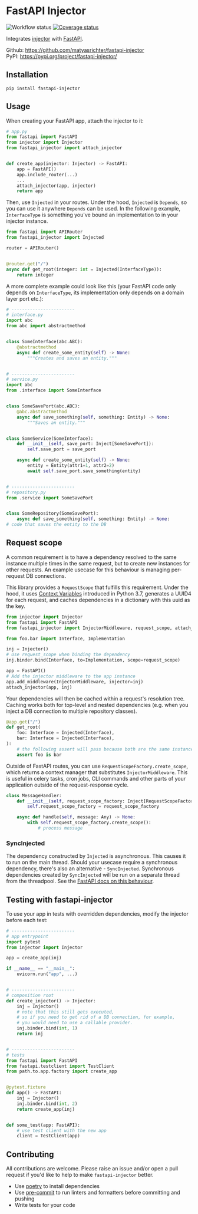 # FastAPI Injector

![Workflow status](https://github.com/matyasrichter/fastapi-injector/actions/workflows/build.yml/badge.svg?branch=main)
[![Coverage status](https://coveralls.io/repos/github/matyasrichter/fastapi-injector/badge.svg)](https://coveralls.io/github/matyasrichter/fastapi-injector?branch=main)

Integrates [injector](https://github.com/alecthomas/injector) with [FastAPI](https://github.com/tiangolo/fastapi).

Github: https://github.com/matyasrichter/fastapi-injector  
PyPI: https://pypi.org/project/fastapi-injector/

## Installation

```shell
pip install fastapi-injector
```

## Usage

When creating your FastAPI app, attach the injector to it:

```python
# app.py
from fastapi import FastAPI
from injector import Injector
from fastapi_injector import attach_injector


def create_app(injector: Injector) -> FastAPI:
    app = FastAPI()
    app.include_router(...)
    ...
    attach_injector(app, injector)
    return app
```

Then, use `Injected` in your routes. Under the hood, `Injected` is `Depends`, so you can use it anywhere `Depends` can be used. In the following example, `InterfaceType` is
something you've bound an implementation to in your injector instance.

```python
from fastapi import APIRouter
from fastapi_injector import Injected

router = APIRouter()


@router.get("/")
async def get_root(integer: int = Injected(InterfaceType)):
    return integer
```

A more complete example could look like this (your FastAPI code only depends on `InterfaceType`,
its implementation only depends on a domain layer port etc.):

```python
# ------------------------
# interface.py
import abc
from abc import abstractmethod


class SomeInterface(abc.ABC):
    @abstractmethod
    async def create_some_entity(self) -> None:
        """Creates and saves an entity."""


# ------------------------
# service.py
import abc
from .interface import SomeInterface


class SomeSavePort(abc.ABC):
    @abc.abstractmethod
    async def save_something(self, something: Entity) -> None:
        """Saves an entity."""


class SomeService(SomeInterface):
    def __init__(self, save_port: Inject[SomeSavePort]):
        self.save_port = save_port

    async def create_some_entity(self) -> None:
        entity = Entity(attr1=1, attr2=2)
        await self.save_port.save_something(entity)


# ------------------------
# repository.py
from .service import SomeSavePort


class SomeRepository(SomeSavePort):
    async def save_something(self, something: Entity) -> None:
# code that saves the entity to the DB
```

## Request scope
A common requirement is to have a dependency resolved to the same instance multiple times in the same request,
but to create new instances for other requests. An example usecase for this behaviour 
is managing per-request DB connections.

This library provides a `RequestScope` that fulfills this requirement.
Under the hood, it uses [Context Variables](https://docs.python.org/3/library/contextvars.html)
introduced in Python 3.7, generates a UUID4 for each request, and caches dependencies in a dictionary
with this uuid as the key.

```python
from injector import Injector
from fastapi import FastAPI
from fastapi_injector import InjectorMiddleware, request_scope, attach_injector

from foo.bar import Interface, Implementation

inj = Injector()
# Use request_scope when binding the dependency
inj.binder.bind(Interface, to=Implementation, scope=request_scope)

app = FastAPI()
# Add the injector middleware to the app instance
app.add_middleware(InjectorMiddleware, injector=inj)
attach_injector(app, inj)
```

Your dependencies will then be cached within a request's resolution tree.
Caching works both for top-level and nested dependencies
(e.g. when you inject a DB connection to multiple repository classes).

```python
@app.get("/")
def get_root(
    foo: Interface = Injected(Interface),
    bar: Interface = Injected(Interface),
):
    # the following assert will pass because both are the same instance.
    assert foo is bar
```

Outside of FastAPI routes, you can use `RequestScopeFactory.create_scope`, which returns a context manager that substitutes `InjectorMiddleware`.
This is useful in celery tasks, cron jobs, CLI commands and other parts of your application outside of the request-response cycle.

```python
class MessageHandler:
    def __init__(self, request_scope_factory: Inject[RequestScopeFactory]) -> None:
        self.request_scope_factory = request_scope_factory

    async def handle(self, message: Any) -> None:
        with self.request_scope_factory.create_scope():
            # process message
```

### SyncInjected
The dependency constructed by `Injected` is asynchronous. This causes it to run on the main thread. Should your usecase require a synchronous dependency, there's also an alternative - `SyncInjected`. Synchronous dependencies created by `SyncInjected` will be run on a separate thread from the threadpool. See the [FastAPI docs on this behaviour](https://fastapi.tiangolo.com/async/#dependencies).

## Testing with fastapi-injector

To use your app in tests with overridden dependencies, modify the injector before each test:

```python
# ------------------------
# app entrypoint
import pytest
from injector import Injector

app = create_app(inj)

if __name__ == "__main__":
    uvicorn.run("app", ...)


# ------------------------
# composition root
def create_injector() -> Injector:
    inj = Injector()
    # note that this still gets executed,
    # so if you need to get rid of a DB connection, for example,
    # you would need to use a callable provider.
    inj.binder.bind(int, 1)
    return inj


# ------------------------
# tests
from fastapi import FastAPI
from fastapi.testclient import TestClient
from path.to.app.factory import create_app


@pytest.fixture
def app() -> FastAPI:
    inj = Injector()
    inj.binder.bind(int, 2)
    return create_app(inj)


def some_test(app: FastAPI):
    # use test client with the new app
    client = TestClient(app)
```

## Contributing
All contributions are welcome. Please raise an issue and/or open a pull request if you'd like to help to make `fastapi-injector` better.
- Use [poetry](https://python-poetry.org/docs/) to install dependencies
- Use [pre-commit](https://pre-commit.com/) to run linters and formatters before committing and pushing
- Write tests for your code
